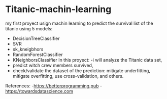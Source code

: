 # Titanic-machin-learning
my first proyect usign machin learning to predict the survival list of the titanic using 5 models: 
- DecisionTreeClassifier
-  SVR
-  sk_kneigbhors
-  RandomForestClassifier
-  KNeighborsClassifier
In this proyect: 
-i will analyze the Titanic data set, 
- predict witch crew members survived,
- check/validate the dataset of the prediction: mitigate underfitting, mitigate overfitting, use cross-validation, and others.







References: 
-https://betterprogramming.pub 
-https://towardsdatascience.com
